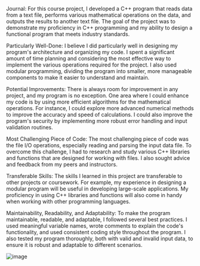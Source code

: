 Journal:
For this course project, I developed a C++ program that reads data from a text file, performs various mathematical operations on the data, and outputs the results to another text file. The goal of the project was to demonstrate my proficiency in C++ programming and my ability to design a functional program that meets industry standards.

Particularly Well-Done:
I believe I did particularly well in designing my program's architecture and organizing my code. I spent a significant amount of time planning and considering the most effective way to implement the various operations required for the project. I also used modular programming, dividing the program into smaller, more manageable components to make it easier to understand and maintain.

Potential Improvements:
There is always room for improvement in any project, and my program is no exception. One area where I could enhance my code is by using more efficient algorithms for the mathematical operations. For instance, I could explore more advanced numerical methods to improve the accuracy and speed of calculations. I could also improve the program's security by implementing more robust error handling and input validation routines.

Most Challenging Piece of Code:
The most challenging piece of code was the file I/O operations, especially reading and parsing the input data file. To overcome this challenge, I had to research and study various C++ libraries and functions that are designed for working with files. I also sought advice and feedback from my peers and instructors.

Transferable Skills:
The skills I learned in this project are transferable to other projects or coursework. For example, my experience in designing a modular program will be useful in developing large-scale applications. My proficiency in using C++ libraries and functions will also come in handy when working with other programming languages.

Maintainability, Readability, and Adaptability:
To make the program maintainable, readable, and adaptable, I followed several best practices. I used meaningful variable names, wrote comments to explain the code's functionality, and used consistent coding style throughout the program. I also tested my program thoroughly, both with valid and invalid input data, to ensure it is robust and adaptable to different scenarios.


![image](https://github.com/user-attachments/assets/c4c4af86-a691-4f62-9149-90cedeeb4395)
